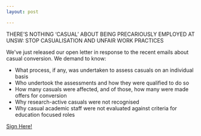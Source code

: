 ```yaml
---
layout: post

---
```


THERE’S NOTHING ‘CASUAL’ ABOUT BEING PRECARIOUSLY EMPLOYED AT UNSW: STOP CASUALISATION AND UNFAIR WORK PRACTICES

We've just released our open letter in response to the recent emails about casual conversion. We demand to know: 

* What process, if any, was undertaken to assess casuals on an individual basis
* Who undertook the assessments and how they were qualified to do so
* How many casuals were affected, and of those, how many were made offers for conversion
* Why research-active casuals were not recognised
* Why casual academic staff were not evaluated against criteria for education focused roles

[Sign Here!](https://forms.gle/RSQM3MY3pJvFuPkm6)
